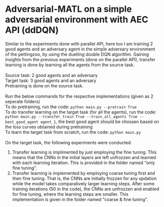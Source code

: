 # Adversarial-MATL on a simple adversarial environment with AEC API (ddDQN)

Similar to the experiments done with parallel API, here too I am training 2  good agents and an adversary agent in the simple adversary environment of the pettingzoo, by using the duelling double DQN algorithm. Gaining insights from the previous experiments (done on the parallel API), transfer learning is done by learning all the agents from the source task. <br><br>
Source task: 2 good agents and an adversary<br>
Target task: 3 good agents and an adversary<br>
Pretraining is done on the source task.<br>
<br>
Run the below commands for the respective implementations (given as 2 seperate folders)<br>
To do pretraining, run the code: `python main.py --pretrain True`<br>
To do transfer learning on the target task (for all the agents), run the code: `python main.py --transfer_train True --train_all_agents True --best_good_agent agent_1`, the best good agent should be chossen based on the loss curves obtained during pretraining<br>
To learn the target task from scratch, run the code: `python main.py`<br>
<br>
On the target task, the following experiments were conducted.
1. Transfer learning is implimented by just employing the fine tuning. This means that the CNNs in the initial layers are left unfrozzen and learned with each learning iteration. This is provided in the folder named "only fine tuning".
2. Transfer learning is implemented by employing coarse tuning first and then fine tuning. That is, the CNNs are initially frozzen for any updation while the model takes comparatively larger learning steps. After some training iterations (50 in the code), the CNNs are unfrozzen and enabled for fine tuning, where the learning steps are smaller. This implementation is given in the folder named "coarse & fine tuning".
